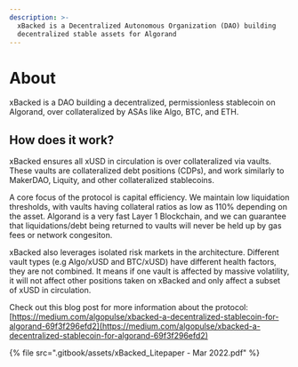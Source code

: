 ```yaml
---
description: >-
  xBacked is a Decentralized Autonomous Organization (DAO) building
  decentralized stable assets for Algorand
---
```


# About

xBacked is a DAO building a decentralized, permissionless stablecoin on Algorand, over collateralized by ASAs like Algo, BTC, and ETH.

## How does it work? <a href="#docs-internal-guid-6f74a61e-7fff-7f17-cdec-6e0307f1c772" id="docs-internal-guid-6f74a61e-7fff-7f17-cdec-6e0307f1c772"></a>

xBacked ensures all xUSD in circulation is over collateralized via vaults. These vaults are collateralized debt positions (CDPs), and work similarly to MakerDAO, Liquity, and other collateralized stablecoins.

A core focus of the protocol is capital efficiency. We maintain low liquidation thresholds, with vaults having collateral ratios as low as 110% depending on the asset. Algorand is a very fast Layer 1 Blockchain, and we can guarantee that liquidations/debt being returned to vaults will never be held up by gas fees or network congesiton.

xBacked also leverages isolated risk markets in the architecture. Different vault types (e.g Algo/xUSD and BTC/xUSD) have different health factors, they are not combined. It means if one vault is affected by massive volatility, it will not affect other positions taken on xBacked and only affect a subset of xUSD in circulation.

Check out this blog post for more information about the protocol: [https://medium.com/algopulse/xbacked-a-decentralized-stablecoin-for-algorand-69f3f296efd2](https://medium.com/algopulse/xbacked-a-decentralized-stablecoin-for-algorand-69f3f296efd2)

{% file src=".gitbook/assets/xBacked_Litepaper - Mar 2022.pdf" %}
